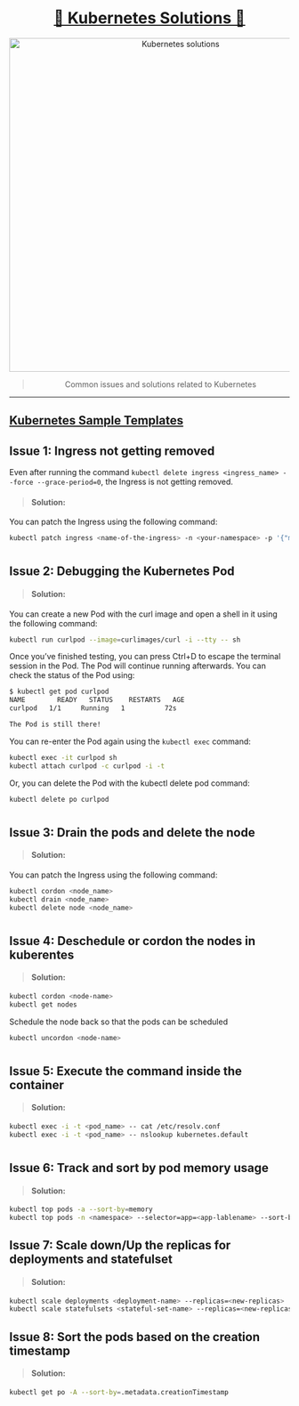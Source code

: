 <h1 align="center"> <a href="https://girishcodealchemy.github.io/kubernetes-solutions/"> 🚀  Kubernetes Solutions 🚀 </a></h1>
<p align="center"> <img src="https://github.com/GirishCodeAlchemy/kubernetes-solutions/assets/143807663/12ac2437-a185-4112-8abb-01e8ec797b80" width="600" alt="Kubernetes solutions">   </p>
<blockquote align="center">
  Common issues and solutions related to Kubernetes
</blockquote>

----

## [Kubernetes Sample Templates](./kubernetes-Templates/README.md)

## Issue 1: Ingress not getting removed
Even after running the command `kubectl delete ingress <ingress_name> --force --grace-period=0`, the Ingress is not getting removed.

>#### Solution:
You can patch the Ingress using the following command:
```bash
kubectl patch ingress <name-of-the-ingress> -n <your-namespace> -p '{"metadata":{"finalizers":[]}}' --type=merge
```
<h1></h1>

## Issue 2: Debugging the Kubernetes Pod

>#### Solution:
You can create a new Pod with the curl image and open a shell in it using the following command:
```bash
kubectl run curlpod --image=curlimages/curl -i --tty -- sh
```
Once you’ve finished testing, you can press Ctrl+D to escape the terminal session in the Pod. The Pod will continue running afterwards. You can check the status of the Pod using:
``` bash
$ kubectl get pod curlpod
NAME        READY   STATUS    RESTARTS   AGE
curlpod   1/1     Running   1          72s

The Pod is still there!
```
You can re-enter the Pod again using the `kubectl exec` command:
``` bash
kubectl exec -it curlpod sh
kubectl attach curlpod -c curlpod -i -t
```
Or, you can delete the Pod with the kubectl delete pod command:
``` bash
kubectl delete po curlpod
```
<h1></h1>

## Issue 3: Drain the pods and delete the node

>#### Solution:
You can patch the Ingress using the following command:
```bash
kubectl cordon <node_name>
kubectl drain <node_name>
kubectl delete node <node_name>
```
<h1></h1>

## Issue 4: Deschedule or cordon the nodes in kuberentes

>#### Solution:

```bash
kubectl cordon <node-name>
kubectl get nodes
```
Schedule the node back so that the pods can be scheduled
```bash
kubectl uncordon <node-name>
```
<h1></h1>

## Issue 5: Execute the command inside the container

>#### Solution:

```bash
kubectl exec -i -t <pod_name> -- cat /etc/resolv.conf
kubectl exec -i -t <pod_name> -- nslookup kubernetes.default
```
<h1></h1>

## Issue 6: Track and sort by pod memory usage 

>#### Solution:

```bash
kubectl top pods -a --sort-by=memory
kubectl top pods -n <namespace> --selector=app=<app-lablename> --sort-by=memory
```

## Issue 7: Scale down/Up the replicas for deployments and statefulset

>#### Solution:

```bash
kubectl scale deployments <deployment-name> --replicas=<new-replicas>
kubectl scale statefulsets <stateful-set-name> --replicas=<new-replicas>
```

## Issue 8: Sort the pods based on the creation timestamp

>#### Solution:

```bash
kubectl get po -A --sort-by=.metadata.creationTimestamp
```
